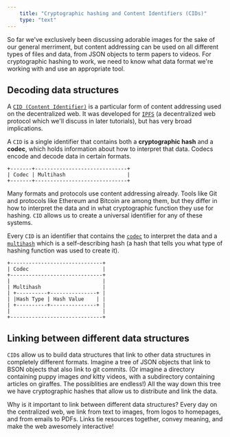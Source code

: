 ```yaml
---
    title: "Cryptographic hashing and Content Identifiers (CIDs)"
    type: "text"
---
```


So far we've exclusively been discussing adorable images for the sake of our general
merriment, but content addressing can be used on all different types of files and data,
from JSON objects to term papers to videos. For cryptographic hashing to work, we need
to know what data format we're working with and use an appropriate tool.

## Decoding data structures

A [`CID (Content Identifier)`](https://docs.ipfs.io/guides/concepts/cid/) is a particular form of content addressing used on the decentralized web. It was developed for
[`IPFS`](https://ipfs.io) (a decentralized web protocol which we'll discuss in later tutorials), but has very broad implications.

A `CID` is a single identifier that contains both a **cryptographic hash** and
a **codec**, which holds information about how to interpret that data. Codecs encode and
decode data in certain formats.

```
+-------+------------------------------+
| Codec | Multihash                    |
+-------+------------------------------+
```

Many formats and protocols use content addressing already. Tools like Git and protocols like Ethereum and Bitcoin are among them, but they differ in how to interpret the data and in what cryptographic function they use for hashing. `CID` allows us to create a universal identifier for any of these systems.

Every `CID` is an identifier that contains the [`codec`](https://github.com/multiformats/multicodec) to interpret the data and a [`multihash`](https://github.com/multiformats/multihash) which is a self-describing hash (a hash that tells you what type of hashing function was used to create it).

```
+------------------------------+
| Codec                        |
+------------------------------+
|                              |
| Multihash                    |
| +----------+---------------+ |
| |Hash Type | Hash Value    | |
| +----------+---------------+ |
|                              |
+------------------------------+
```

## Linking between different data structures

`CID`s allow us to build data structures that link to other data structures
in completely different formats. Imagine a tree of JSON objects that link
to BSON objects that also link to git commits. (Or imagine a directory containing
puppy images <em>and</em> kitty videos, with a subdirectory containing articles on
giraffes. The possiblities are endless!) All the way down this tree we
have cryptographic hashes that allow us to distribute and link the data.

Why is it important to link between different data structures? Every day on the centralized web,
we link from text to images, from logos to homepages, and from emails to PDFs.
Links tie resources together, convey meaning, and make the web awesomely interactive!
